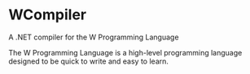# WCompiler
A .NET compiler for the W Programming Language

The W Programming Language is a high-level programming language designed to be quick to write and easy to learn.

